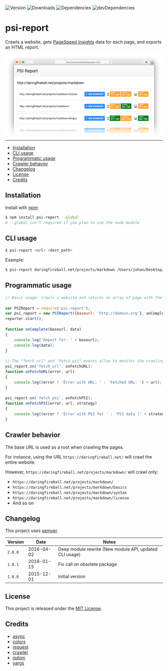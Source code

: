 ![Version](https://img.shields.io/npm/v/psi-report.svg)
![Downloads](https://img.shields.io/npm/dm/psi-report.svg)
![Dependencies](https://img.shields.io/david/johansatge/psi-report.svg)
![devDependencies](https://img.shields.io/david/dev/johansatge/psi-report.svg)

# psi-report

Crawls a website, gets [PageSpeed Insights](https://developers.google.com/speed/pagespeed/insights/) data for each page, and exports an HTML report.

![](screenshot.png)

---

* [Installation](#installation)
* [CLI usage](#cli-usage)
* [Programmatic usage](#programmatic-usage)
* [Crawler behavior](#crawler-behavior)
* [Changelog](#changelog)
* [License](#license)
* [Credits](#credits)

## Installation

Install with [npm](https://www.npmjs.com/):

```bash
$ npm install psi-report --global
# --global isn't required if you plan to use the node module
```

## CLI usage

```bash
$ psi-report <url> <dest_path>
```

Example:

```bash
$ psi-report daringfireball.net/projects/markdown /Users/johan/Desktop/report.html
```

## Programmatic usage

```javascript
// Basic usage: crawls a website and returns an array of page with the PSI results

var PSIReport = require('psi-report');
var psi_report = new PSIReport({baseurl: 'http://domain.org'}, onComplete);
reporter.start();

function onComplete(baseurl, data)
{
    console.log('Report for: ' + baseurl);
    console.log(data);
}

// The "fetch_url" and "fetch_psi" events allow to monitor the crawling process
psi_report.on('fetch_url', onFetchURL);
function onFetchURL(error, url)
{
    console.log((error ? 'Error with URL: ' : 'Fetched URL: ') + url);
}

psi_report.on('fetch_psi', onFetchPSI);
function onFetchPSI(error, url, strategy)
{
    console.log((error ? 'Error with PSI for ' : 'PSI data (' + strategy + ') fetched for ') + url);
}
```

## Crawler behavior

The base URL is used as a root when crawling the pages.

For instance, using the URL `https://daringfireball.net/` will crawl the entire website.

However, `https://daringfireball.net/projects/markdown/` will crawl only:

* `https://daringfireball.net/projects/markdown/`
* `https://daringfireball.net/projects/markdown/basics`
* `https://daringfireball.net/projects/markdown/syntax`
* `https://daringfireball.net/projects/markdown/license`
* And so on

## Changelog

This project uses [semver](http://semver.org/).

| Version | Date | Notes |
| --- | --- | --- |
| `2.0.0` | 2016-04-02 | Deep module rewrite (New module API, updated CLI usage) |
| `1.0.1` | 2016-01-15 | Fix call on obsolete package |
| `1.0.0` | 2015-12-01 | Initial version |

## License

This project is released under the [MIT License](license.md).

## Credits

* [async](https://github.com/caolan/async)
* [colors](https://github.com/Marak/colors.js)
* [request](https://github.com/request/request)
* [crawler](https://github.com/sylvinus/node-crawler)
* [jsdom](https://github.com/tmpvar/jsdom)
* [yargs](https://github.com/bcoe/yargs)
